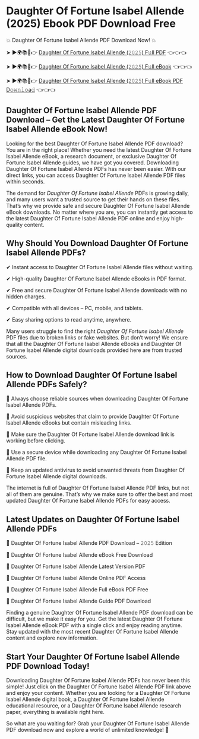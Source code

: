 # Daughter Of Fortune Isabel Allende (2025) Ebook PDF Download Free

💥 Daughter Of Fortune Isabel Allende PDF Download Now! 💥

➤ ►🌍📚📱👉 [Daughter Of Fortune Isabel Allende (𝟸𝟶𝟸𝟻) F𝚞ll PDF](https://getpdf.xyz/daughter-of-fortune-isabel-allende) 👈👈👈


➤ ►🌍📚📱👉 [Daughter Of Fortune Isabel Allende (𝟸𝟶𝟸𝟻) F𝚞ll eBook](https://getpdf.xyz/daughter-of-fortune-isabel-allende) 👈👈👈


➤ ►🌍📚📱👉 [Daughter Of Fortune Isabel Allende (𝟸𝟶𝟸𝟻) F𝚞ll eBook PDF D𝚘𝚠𝚗𝚕𝚘a𝚍](https://getpdf.xyz/daughter-of-fortune-isabel-allende) 👈👈👈


## Daughter Of Fortune Isabel Allende PDF Download – Get the Latest Daughter Of Fortune Isabel Allende eBook Now!

Looking for the best Daughter Of Fortune Isabel Allende PDF download? You are in the right place! Whether you need the latest Daughter Of Fortune Isabel Allende eBook, a research document, or exclusive Daughter Of Fortune Isabel Allende guides, we have got you covered. Downloading Daughter Of Fortune Isabel Allende PDFs has never been easier. With our direct links, you can access Daughter Of Fortune Isabel Allende PDF files within seconds.

The demand for *Daughter Of Fortune Isabel Allende* PDFs is growing daily, and many users want a trusted source to get their hands on these files. That’s why we provide safe and secure Daughter Of Fortune Isabel Allende eBook downloads. No matter where you are, you can instantly get access to the latest Daughter Of Fortune Isabel Allende PDF online and enjoy high-quality content.

## Why Should You Download Daughter Of Fortune Isabel Allende PDFs?

✔ Instant access to Daughter Of Fortune Isabel Allende files without waiting.

✔ High-quality Daughter Of Fortune Isabel Allende eBooks in PDF format.

✔ Free and secure Daughter Of Fortune Isabel Allende downloads with no hidden charges.

✔ Compatible with all devices – PC, mobile, and tablets.

✔ Easy sharing options to read anytime, anywhere.

Many users struggle to find the right *Daughter Of Fortune Isabel Allende* PDF files due to broken links or fake websites. But don’t worry! We ensure that all the Daughter Of Fortune Isabel Allende eBooks and Daughter Of Fortune Isabel Allende digital downloads provided here are from trusted sources.

## How to Download Daughter Of Fortune Isabel Allende PDFs Safely?

📌 Always choose reliable sources when downloading Daughter Of Fortune Isabel Allende PDFs.

📌 Avoid suspicious websites that claim to provide Daughter Of Fortune Isabel Allende eBooks but contain misleading links.

📌 Make sure the Daughter Of Fortune Isabel Allende download link is working before clicking.

📌 Use a secure device while downloading any Daughter Of Fortune Isabel Allende PDF file.

📌 Keep an updated antivirus to avoid unwanted threats from Daughter Of Fortune Isabel Allende digital downloads.

The internet is full of Daughter Of Fortune Isabel Allende PDF links, but not all of them are genuine. That’s why we make sure to offer the best and most updated Daughter Of Fortune Isabel Allende PDFs for easy access.

## Latest Updates on Daughter Of Fortune Isabel Allende PDFs

🔹 Daughter Of Fortune Isabel Allende PDF Download – 𝟸𝟶𝟸𝟻 Edition

🔹 Daughter Of Fortune Isabel Allende eBook Free Download

🔹 Daughter Of Fortune Isabel Allende Latest Version PDF

🔹 Daughter Of Fortune Isabel Allende Online PDF Access

🔹 Daughter Of Fortune Isabel Allende Full eBook PDF Free

🔹 Daughter Of Fortune Isabel Allende Guide PDF Download

Finding a genuine Daughter Of Fortune Isabel Allende PDF download can be difficult, but we make it easy for you. Get the latest Daughter Of Fortune Isabel Allende eBook PDF with a single click and enjoy reading anytime. Stay updated with the most recent Daughter Of Fortune Isabel Allende content and explore new information.

## Start Your Daughter Of Fortune Isabel Allende PDF Download Today!

Downloading Daughter Of Fortune Isabel Allende PDFs has never been this simple! Just click on the Daughter Of Fortune Isabel Allende PDF link above and enjoy your content. Whether you are looking for a Daughter Of Fortune Isabel Allende digital book, a Daughter Of Fortune Isabel Allende educational resource, or a Daughter Of Fortune Isabel Allende research paper, everything is available right here.

So what are you waiting for? Grab your Daughter Of Fortune Isabel Allende PDF download now and explore a world of unlimited knowledge! 🚀